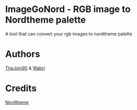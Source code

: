 # ImageGoNord - RGB image to Nordtheme palette
A tool that can convert your rgb images to nordtheme palette

# Authors

[TheJoin95](https://github.com/TheJoin95) & [Wabri](https://github.com/Wabri)

# Credits

[Nordtheme](https://www.nordtheme.com/)
